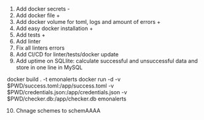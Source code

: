 1. Add docker secrets -
2. Add docker file +
3. Add docker volume for toml, logs and amount of errors +
4. Add easy docker installation +
5. Add tests +
6. Add linter
7. Fix all linters errors
8. Add CI/CD for linter/tests/docker update
9. Add uptime on SQLlite: calculate successful and unsuccessful data and store in one line in MySQL



docker build . -t emonalerts
docker run -d -v $PWD/success.toml:/app/success.toml -v $PWD/credentials.json:/app/credentials.json -v $PWD/checker.db:/app/checker.db emonalerts


10. Chnage schemes to schemAAAA